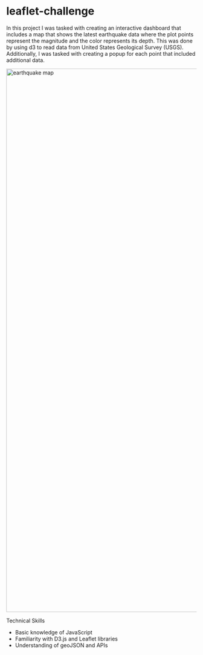 # leaflet-challenge
In this project I was tasked with creating an interactive dashboard that includes a map that shows the latest earthquake data where the plot points represent the magnitude and the color represents its depth. This was done by using d3 to read data from United States Geological Survey (USGS). Additionally, I was tasked with creating a popup for each point that included additional data. 

<img width="1435" alt="earthquake map" src="https://github.com/amandakrest/leaflet-challenge/assets/142050568/bef551ea-37ed-419a-8534-b402c01a7e6c">

Technical Skills
- Basic knowledge of JavaScript
- Familiarity with D3.js and Leaflet libraries
- Understanding of geoJSON and APIs
